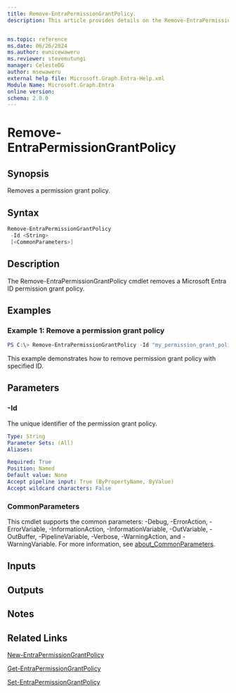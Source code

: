 ```yaml
---
title: Remove-EntraPermissionGrantPolicy.
description: This article provides details on the Remove-EntraPermissionGrantPolicy command.


ms.topic: reference
ms.date: 06/26/2024
ms.author: eunicewaweru
ms.reviewer: stevemutungi
manager: CelesteDG
author: msewaweru
external help file: Microsoft.Graph.Entra-Help.xml
Module Name: Microsoft.Graph.Entra
online version:
schema: 2.0.0
---
```


# Remove-EntraPermissionGrantPolicy

## Synopsis
Removes a permission grant policy.

## Syntax

```powershell
Remove-EntraPermissionGrantPolicy 
 -Id <String>
 [<CommonParameters>]
```

## Description
The Remove-EntraPermissionGrantPolicy cmdlet removes a Microsoft Entra ID permission grant policy.

## Examples

### Example 1: Remove a permission grant policy
```powershell
PS C:\> Remove-EntraPermissionGrantPolicy -Id "my_permission_grant_policy_id"
```
This example demonstrates how to remove permission grant policy with specified ID.

## Parameters

### -Id
The unique identifier of the permission grant policy.

```yaml
Type: String
Parameter Sets: (All)
Aliases:

Required: True
Position: Named
Default value: None
Accept pipeline input: True (ByPropertyName, ByValue)
Accept wildcard characters: False
```

### CommonParameters
This cmdlet supports the common parameters: -Debug, -ErrorAction, -ErrorVariable, -InformationAction, -InformationVariable, -OutVariable, -OutBuffer, -PipelineVariable, -Verbose, -WarningAction, and -WarningVariable. For more information, see [about_CommonParameters](https://go.microsoft.com/fwlink/?LinkID=113216).

## Inputs

## Outputs

## Notes

## Related Links

[New-EntraPermissionGrantPolicy](New-EntraPermissionGrantPolicy.md)

[Get-EntraPermissionGrantPolicy](Get-EntraPermissionGrantPolicy.md)

[Set-EntraPermissionGrantPolicy](Set-EntraPermissionGrantPolicy.md)

